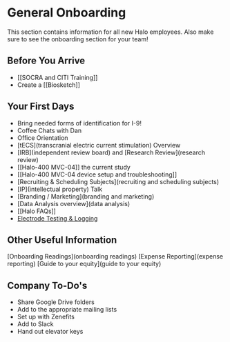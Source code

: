 # General Onboarding
This section contains information for all new Halo employees. Also make sure to see the onboarding section for your team!
## Before You Arrive
* [[SOCRA and CITI Training]]
* Create a [[Biosketch]]

## Your First Days
* Bring needed forms of identification for I-9!
* Coffee Chats with Dan
* Office Orientation
* [tECS](transcranial electric current stimulation) Overview
* [IRB](independent review board) and [Research Review](research review)
* [[Halo-400 MVC-04]] the current study
* [[Halo-400 MVC-04 device setup and troubleshooting]]
* [Recruiting & Scheduling Subjects](recruiting and scheduling subjects)
* [IP](intellectual property) Talk
* [Branding / Marketing](branding and marketing)
* [Data Analysis overview](data analysis)
* [[Halo FAQs]]
* [Electrode Testing & Logging](electrode)

## Other Useful Information
[Onboarding Readings](onboarding readings)
[Expense Reporting](expense reporting)
[Guide to your equity](guide to your equity)

## Company To-Do's
* Share Google Drive folders
* Add to the appropriate mailing lists
* Set up with Zenefits
* Add to Slack
* Hand out elevator keys